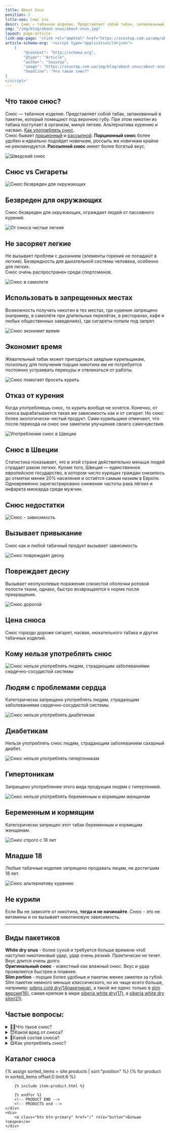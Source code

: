 ```yaml
---
title: About Snus
position: 2
title-seo: Снюс это
descr: Снюс — табачное изделие. Представляет собой табак, запакованный в пакетик, который помещают под верхнюю губу. Неплохая альтернатива сигаретам и насваю.
img: "/img/blog/about-snus/about-snus.jpg"
layout: page-article
link-amp-page: '<link rel="amphtml" href="https://snustop.com.ua/amp/about-snus">'
article-schema-org: '<script type="application/ld+json">
	{
		"@context": "http://schema.org",
		"@type": "Article",
		"author": "Snustop",
		"image": "https://snustop.com.ua/img/blog/about-snus/about-snus.jpg",
		"headline": "Что такое снюс?"
}
</script>'
---
```


<article class="mb-5">
	<div class="row d-flex align-self-center">
		<div class="col-lg-7">
			<h1>Что такое снюс?</h1>
			<p>Снюс — табачное изделие. Представляет собой табак, запакованный в пакетик, который помещают под верхнюю губу. При этом никотин из табака поступает в организм, минуя легкие. Альтернатива курению и насваю. <a href="/kak-upotreblyat-snus">Как употреблять снюс</a>.<br>Снюс бывает <a href="/portion-snus">порционный</a> и <a href="/loose-snus">рассыпной</a>. <strong>Порционный снюс</strong> более удобен и идеально подойдет новичкам, россыпь же новичкам крайне не рекомендуется.<strong> Рассыпной снюс</strong> имеет более богатый вкус.</p>
		</div>
		<div class="col-lg-5">
			<img class="img-fluid" src="/img/blog/about-snus/about-snus.jpg" alt="Шведский снюс">
		</div>
	</div>
</article>


<article class="text-center mb-4">
	<h1 class="mb-4">Снюс vs Сигареты</h1>
	<div class="row page-use-snus">
		<div class="col-lg-4 col-md-6 item">
			<div class="wrap-img"><img src="/img/blog/about-snus/nose.svg" alt="Снюс безвреден для окружающих" /></div>
			<h2>Безвреден для окружающих</h2>
			<p>Снюс безвреден для окружающих, ограждает людей от пассивного курения.</p>
		</div>
		<div class="col-lg-4 col-md-6 item">
			<div class="wrap-img"><img src="/img/blog/about-snus/respiratory.svg" alt="От снюса чистые легкие" /></div>
			<h2>Не засоряет легкие</h2>
			<p>Не вызывает проблем с дыханием (элементы горения не попадают в легкие). Безвредность для дыхательной системы человека, особенно для легких.<br> Снюс очень распространен среди спортсменов.</p>
		</div>
		<div class="col-lg-4 col-md-6 item">
			<div class="wrap-img"><img src="/img/blog/about-snus/airplane.svg" alt="Снюс в самолете" /></div>
			<h2>Использовать в запрещенных местах</h2>
			<p>Возможность получать никотин в тех местах, где курение запрещено (например, в самолёте при длительных перелётах, в ресторанах, кафе и любых общественных заведениях), где сигареты попали под запрет.</p>
		</div>
		<div class="col-lg-4 col-md-6 item">
			<div class="wrap-img"><img src="/img/blog/about-snus/hourglass.svg" alt="Снюс экономит время" /></div>
			<h2>Экономит время</h2>
			<p>Жевательный табак может пригодиться заядлым курильщикам, поскольку для получения порции никотина им не потребуется постоянно устраивать перекуры и отвлекаться от работы.</p>
		</div>
		<div class="col-lg-4 col-md-6 item">
			<div class="wrap-img"><img src="/img/blog/about-snus/quit-smoking.svg" alt="Снюс помогает бросить курить" /></div>
			<h2>Отказ от курения</h2>
			<p>Когда употребляешь снюс, то курить вообще не хочется. Конечно, от снюса вырабатывается такая же зависимость как и от сигарет. Но снюс более экологически чистый продукт. Сами курильщики отмечают, что после перехода на снюс они заметили улучшение своего самочувствия.</p>
		</div>
		<div class="col-lg-4 col-md-6 item">
			<div class="wrap-img"><img src="/img/blog/about-snus/sweden.svg" alt="Употребление снюс в Швеции" /></div>
			<h2>Снюс в Швеции</h2>
			<p>Статистика показывает, что в этой стране действительно меньше людей страдает раком легких. Кроме того, Швеция — единственное европейское государство, в котором число курящих граждан снизилось до отметки менее 20% населения и остаётся самым низким в Европе. Одновременно зарегистрировано снижение частоты рака лёгких и инфаркта миокарда среди мужчин.</p>
		</div>
	</div>
</article>

<article class="text-center mb-4">
	<h1 class="mb-4">Снюс недостатки</h1>
	<div class="row page-use-snus d-flex justify-content-center">
		<div class="col-lg-4 col-md-6 item">
			<div class="wrap-img"><img src="/img/blog/about-snus/alcoholic.svg" alt="Снюс - зависимость" /></div>
			<h2>Вызывает привыкание</h2>
			<p>Снюс как и любой табачный продукт вызывает зависимость</p>
		</div>
		<div class="col-lg-4 col-md-6 item">
			<div class="wrap-img"><img src="/img/blog/about-snus/teeth.svg" alt="Снюс повреждает десну" /></div>
			<h2>Повреждает десну</h2>
			<p>Вызывает неопухолевые поражения слизистой оболочки ротовой полости ткани, однако, быстро возвращаются к норме после прекращения.</p>
		</div>
		<div class="col-lg-4 col-md-6 item">
			<div class="wrap-img"><img src="/img/blog/about-snus/money-bag.svg" alt="Снюс дорогой" /></div>
			<h2>Цена снюса</h2>
			<p>Снюс гораздо дороже сигарет, насвая, нюхательного табака и других табачных изделий.</p>
		</div>
	</div>
</article>

<article class="text-center mb-4">
	<h1 class="mb-4">Кому нельзя употреблять снюс</h1>
	<div class="row page-use-snus">
		<div class="col-lg-4 col-md-6 item">
			<div class="wrap-img"><img src="/img/blog/about-snus/cardiogram.svg" alt="Снюс нельзя употреблять людям, страдающим заболеваниями сердечно-сосудистой системы" /></div>
			<h2>Людям с проблемами сердца</h2>
			<p>Категорически запрещено употреблять людям, страдающим заболеваниями сердечно-сосудистой системы.</p>
		</div>
		<div class="col-lg-4 col-md-6 item">
			<div class="wrap-img"><img src="/img/blog/about-snus/sugar.svg" alt="Снюс нельзя употреблять диабетикам" /></div>
			<h2>Диабетикам</h2>
			<p>Нельзя употреблять снюс людям, страдающим заболеванием сахарный диабет.</p>
		</div>
		<div class="col-lg-4 col-md-6 item">
			<div class="wrap-img"><img src="/img/blog/about-snus/pressure.svg" alt="Снюс нельзя употреблять гипертоникам" /></div>
			<h2>Гипертоникам</h2>
			<p>Запрещено употребление этого вида продукции людям с гипертонией.</p>
		</div>
		<div class="col-lg-4 col-md-6 item">
			<div class="wrap-img"><img src="/img/blog/about-snus/pregnant.svg" alt="Снюс нельзя употреблять беременным и кормящим женщинам" /></div>
			<h2>Беременным и кормящим</h2>
			<p>Категорически запрещен этот табак беременным и кормящим женщинам.</p>
		</div>
		<div class="col-lg-4 col-md-6 item">
			<div class="wrap-img"><img src="/img/blog/about-snus/age.svg" alt="Снюс строго с 18 лет" /></div>
			<h2>Младше 18</h2>
			<p>Любые табачные изделия запрещено продавать лицам, не достигшим 18 лет.</p>
		</div>
		<div class="col-lg-4 col-md-6 item">
			<div class="wrap-img"><img src="/img/blog/about-snus/no-smoking.svg" alt="Снюс альтернативу курению" /></div>
			<h2>Не курили</h2>
			<p>Если Вы не зависите от никотина, <b>тогда и не начинайте</b>. Снюс - это не витамины и он вызывает никотиновую зависимость.</p>
		</div>
	</div>
</article>

<hr>

<article class="mb-4">
	<h1>Виды пакетиков</h1>
	<p><b>White dry snus</b> - более сухой и требуется больше времени чтоб наступил никотиновый удар, удар очень резкий. Практически не течет. Вкус длится очень долго.<br>
	<b>Оригинальный снюс</b> - известный как влажный снюс. Вкус и удар проявляется быстрее и плавнее.<br>
	<b>Slim portion</b> - порции более удобные и пакетик менее заметен за губой. Slim пакетик немного меньше классического, но их чаще всего больше, например: <a href="/odens-cold-dry">odens cold dry(14пакетиков)</a>, а такой же оденс только в <a href="/odens-cold-dry-slim">slim версии(16)</a>, самая крепкая в мире <a href="/siberia-white">siberia white dry(17)</a>, а <a href="/siberia-white-dry-slim"> siberia white dry slim(21)</a>.</p>
</article>

<article class="faq-details" itemscope itemtype="https://schema.org/FAQPage">
			<h2>Частые вопросы:</h2>
			<details itemscope itemprop="mainEntity" itemtype="https://schema.org/Question">
				<summary itemprop="name">🤷‍♀️Что такое снюс?</summary>
				<div itemscope itemprop="acceptedAnswer" itemtype="https://schema.org/Answer">
					<p itemprop="text">Снюс — табачное изделие. Представляет собой табак, запакованный в пакетик, который помещают под верхнюю губу. При этом никотин из табака поступает в организм, минуя легкие.</p>
				</div>
			</details>
			<details itemscope itemprop="mainEntity" itemtype="https://schema.org/Question">
				<summary itemprop="name">😈Какой вред от снюса?</summary>
				<div itemscope itemprop="acceptedAnswer" itemtype="https://schema.org/Answer">
					<p itemprop="text">Снюс вызывает зависимость как и любой никотисодержащий продукт.  Вызывает неопухолевые поражения слизистой оболочки ротовой полости.</p>
				</div>
			</details>
			<details itemscope itemprop="mainEntity" itemtype="https://schema.org/Question">
				<summary itemprop="name">🍏Какой состав снюса?</summary>
				<div itemscope itemprop="acceptedAnswer" itemtype="https://schema.org/Answer">
					<p itemprop="text">Табак, вода, поваренная соль, сода, пищевые ароматизаторы.</p>
				</div>
			</details>
			<details itemscope itemprop="mainEntity" itemtype="https://schema.org/Question">
				<summary itemprop="name">😋Как употреблять снюс?</summary>
				<div itemscope itemprop="acceptedAnswer" itemtype="https://schema.org/Answer">
					<ol itemprop="text">
						<li>Достаньте с холодильника</li>
						<li>"Разомните" пакетик</li>
						<li>Поместите пакетик под верхнюю губу</li>
						<li>Расслабьтесь и наслаждайтесь</li>
						<li>Не используйте повторно использованый пакетик</li>
						<li>Подробнее: <a href="/kak-upotreblyat-snus">как использовать снюс</a></li>
					</ol>			
				</div>
			</details>
		</article>


<section class="mb-4">
	<h2>Каталог снюса</h2>
	<div class="row">
		<!-- PRODUCTS start -->
		<!-- PRODUCT START -->
		{% assign sorted_items = site.products | sort:"position" %}
		{% for product in sorted_items offset:0 limit:6 %}
		
		{% include item-product.html %}

		{% endfor %}
		<!-- PRODUCT END -->
		<!-- PRODUCTS end -->
	</div>
	<div>
		<a class="btn btn-primary" href="/" role="button">Больше товаров</a>
	</div>
</section>